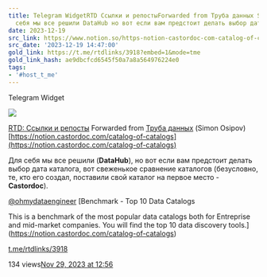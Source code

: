 ```yaml
---
title: Telegram WidgetRTD Ссылки и репостыForwarded from Труба данных Simon Osipov  Для
  себя мы все решили DataHub но вот если вам предстоит делать выбор дат
date: 2023-12-19
src_link: https://www.notion.so/https-notion-castordoc-com-catalog-of-catalogs-DataHub-2b4f85d9574240b988347c09aa541354
src_date: '2023-12-19 14:47:00'
gold_link: https://t.me/rtdlinks/3918?embed=1&mode=tme
gold_link_hash: ae9dbcfcd6545f50a7a8a564976224e0
tags:
- '#host_t_me'
---
```






Telegram Widget




















[*![](https://cdn4.cdn-telegram.org/file/OSP5eSN1Fh5Og4jH5NBxBc3QAzgqHjg8SyCD5TphYcAL91DciL-FdaFVdCUUE21blsgMX6_Euw6qYj0znJomfWcNm0CID6mfmfmqoMLJ15pqsco68PosPtf7kKP_X3OpDin34tBOFtdPMfbHiS9hOsiLuTZmoSV2ngxItKoATygKQt6QSA5vfY7RMnXgFnJ_mVX31etU3BuiWvWTlO0yCCj-cVm-HtfOrveectudQXBX6Xw-hoCfOC3V110Lp6591VwnJtY5SowUdpFWmm3ZSh2_bGQYm-VxafONrOneFzG28g3dnJRNPqM8J5ajxibmoOo6zvCbUHlrt03-GSAmwg.jpg)*](https://t.me/rtdlinks)



[RTD: Ссылки и репосты](https://t.me/rtdlinks)
Forwarded from [Труба данных](https://t.me/ohmydataengineer/445) (Simon Osipov)
[https://notion.castordoc.com/catalog-of-catalogs](https://notion.castordoc.com/catalog-of-catalogs)  
  
Для себя мы все решили (**DataHub**), но вот если вам предстоит делать выбор дата каталога, вот свеженькое сравнение каталогов (безусловно, те, кто его создал, поставили свой каталог на первое место - **Castordoc**).  
  
[@ohmydataengineer](https://t.me/ohmydataengineer)
[Benchmark - Top 10 Data Catalogs

This is a benchmark of the most popular data catalogs both for Entreprise and mid-market companies. You will find the top 10 data discovery tools.](https://notion.castordoc.com/catalog-of-catalogs)

[t.me/rtdlinks/3918](https://t.me/rtdlinks/3918)

134 views[Nov 29, 2023 at 12:56](https://t.me/rtdlinks/3918)